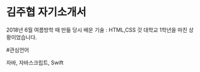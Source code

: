 김주협 자기소개서
==================
2018년 6월 여름방학 때 만듦
당시 배운 기술 : HTML,CSS 갓 대학교 1학년을 마친 상황이었습니다.

#관심언어

자바, 자바스크립트, Swift


